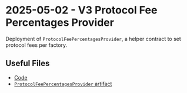 # 2025-05-02 - V3 Protocol Fee Percentages Provider

Deployment of `ProtocolFeePercentagesProvider`, a helper contract to set protocol fees per factory.

## Useful Files

- [Code](https://github.com/balancer/balancer-v3-monorepo/commit/fa386c4c675bac0512ade9e565f4e437bc06dcb9)
- [`ProtocolFeePercentagesProvider` artifact](./artifact/ProtocolFeePercentagesProvider.json)
